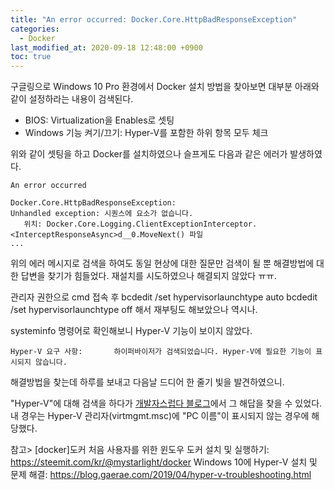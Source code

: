```yaml
---
title: "An error occurred: Docker.Core.HttpBadResponseException"
categories:
  - Docker
last_modified_at: 2020-09-18 12:48:00 +0900
toc: true
---
```

구글링으로 Windows 10 Pro 환경에서 Docker 설치 방법을 찾아보면 대부분 아래와 같이 설정하라는 내용이 검색된다.
- BIOS: Virtualization을 Enables로 셋팅
- Windows 기능 켜기/끄기: Hyper-V를 포함한 하위 항목 모두 체크

위와 같이 셋팅을 하고 Docker를 설치하였으나 슬프게도 다음과 같은 에러가 발생하였다.
```
An error occurred

Docker.Core.HttpBadResponseException:
Unhandled exception: 시퀀스에 요소가 없습니다.
   위치: Docker.Core.Logging.ClientExceptionInterceptor.<InterceptResponseAsync>d__0.MoveNext() 파일
...
```

위의 에러 메시지로 검색을 하여도 동일 현상에 대한 질문만 검색이 될 뿐 해결방법에 대한 답변을 찾기가 힘들었다.
재설치를 시도하였으나 해결되지 않았다 ㅠㅠ.

관리자 권한으로 cmd 접속 후
bcdedit /set hypervisorlaunchtype auto
bcdedit /set hypervisorlaunchtype off
해서 재부팅도 해보았으나 역시나.

systeminfo 명령어로 확인해보니 Hyper-V 기능이 보이지 않았다.
```
Hyper-V 요구 사항:       하이퍼바이저가 검색되었습니다. Hyper-V에 필요한 기능이 표시되지 않습니다.
```

해결방법을 찾는데 하루를 보내고 다음날 드디어 한 줄기 빛을 발견하였으니.

"Hyper-V"에 대해 검색을 하다가 [개발자스럽다 블로그](https://blog.gaerae.com/2019/04/hyper-v-troubleshooting.html)에서 그 해답을 찾을 수 있었다.
내 경우는 Hyper-V 관리자(virtmgmt.msc)에 "PC 이름"이 표시되지 않는 경우에 해당했다.


참고>
[docker]도커 처음 사용자를 위한 윈도우 도커 설치 및 실행하기: <https://steemit.com/kr/@mystarlight/docker>
Windows 10에 Hyper-V 설치 및 문제 해결: <https://blog.gaerae.com/2019/04/hyper-v-troubleshooting.html>
